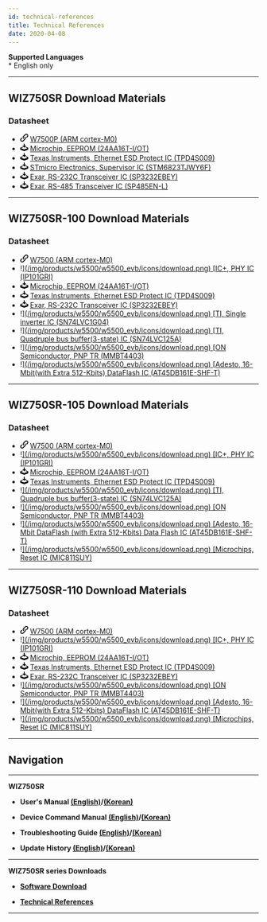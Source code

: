 ```yaml
---
id: technical-references
title: Technical References
date: 2020-04-08
---
```


**Supported Languages**  
\* English only

-----

## WIZ750SR Download Materials

### Datasheet

  - ![](/img/products/w5500/w5500_evb/icons/link.png) [W7500P (ARM cortex-M0)](../../iMCU/W7500P/overview)
  - ![](/img/products/w5500/w5500_evb/icons/download.png) [Microchip, EEPROM (24AA16T-I/OT)](http://www.microchip.com/wwwproducts/en/24AA16)
  - ![](/img/products/w5500/w5500_evb/icons/download.png) [Texas Instruments, Ethernet ESD Protect IC (TPD4S009)](http://www.ti.com/product/TPD4S009?keyMatch=tpd4s009&tisearch=Search-EN-Everything)
  - ![](/img/products/w5500/w5500_evb/icons/download.png) [STmicro Electronics, Supervisor IC (STM6823TJWY6F)](http://www2.st.com/content/st_com/en/products/reset-and-supervisor-ics/microprocessor-supervisors/stm6823.html)
  - ![](/img/products/w5500/w5500_evb/icons/download.png) [Exar, RS-232C Transceiver IC (SP3232EBEY)](https://www.exar.com/product/interface/serial-transceivers/rs232/sp3232eb)
  - ![](/img/products/w5500/w5500_evb/icons/download.png) [Exar, RS-485 Transceiver IC (SP485EN-L)](https://www.exar.com/product/interface/serial-transceivers/rs485-422/sp3485)

-----

## WIZ750SR-100 Download Materials

### Datasheet

  - ![](/img/products/w5500/w5500_evb/icons/link.png) [W7500 (ARM cortex-M0)](../../iMCU/W7500/overview)
  - !<a href="https://www.bdtic.com/DataSheet/ICplus/IP101G_DS_R01_20121224.pdf" target="_blank">](/img/products/w5500/w5500_evb/icons/download.png) [IC+, PHY IC (IP101GRI)</a>
  - ![](/img/products/w5500/w5500_evb/icons/download.png) [Microchip, EEPROM (24AA16T-I/OT)](http://www.microchip.com/wwwproducts/en/24AA16)
  - ![](/img/products/w5500/w5500_evb/icons/download.png) [Texas Instruments, Ethernet ESD Protect IC (TPD4S009)](http://www.ti.com/product/TPD4S009?keyMatch=tpd4s009&tisearch=Search-EN-Everything)
  - ![](/img/products/w5500/w5500_evb/icons/download.png) [Exar, RS-232C Transceiver IC (SP3232EBEY)](https://www.exar.com/product/interface/serial-transceivers/rs232/sp3232eb)
  - !<a href="https://http://www.ti.com/lit/ds/symlink/sn74lvc1g04.pdf" target="_blank">](/img/products/w5500/w5500_evb/icons/download.png) [TI, Single inverter IC (SN74LVC1G04)</a>
  - !<a href="https://http://www.ti.com/lit/ds/symlink/sn74lvc125a.pdf" target="_blank">](/img/products/w5500/w5500_evb/icons/download.png) [TI, Quadruple bus buffer(3-state) IC (SN74LVC125A)</a>
  - !<a href="https://http://www.onsemi.com/pub/Collateral/MMBT4403LT1-D.pdf" target="_blank">](/img/products/w5500/w5500_evb/icons/download.png) [ON Semiconductor, PNP TR (MMBT4403)</a>
  - !<a href="https://www.adestotech.com/wp-content/uploads/doc8782.pdf" target="_blank">](/img/products/w5500/w5500_evb/icons/download.png) [Adesto, 16-Mbit(with Extra 512-Kbits) DataFlash IC (AT45DB161E-SHF-T)</a>

-----

## WIZ750SR-105 Download Materials

### Datasheet

  - ![](/img/products/w5500/w5500_evb/icons/link.png) [W7500 (ARM cortex-M0)](../../iMCU/W7500/overview)
  - !<a href="https://www.bdtic.com/DataSheet/ICplus/IP101G_DS_R01_20121224.pdf" target="_blank">](/img/products/w5500/w5500_evb/icons/download.png) [IC+, PHY IC (IP101GRI)</a>
  - ![](/img/products/w5500/w5500_evb/icons/download.png) [Microchip, EEPROM (24AA16T-I/OT)](http://www.microchip.com/wwwproducts/en/24AA16)
  - ![](/img/products/w5500/w5500_evb/icons/download.png) [Texas Instruments, Ethernet ESD Protect IC (TPD4S009)](http://www.ti.com/product/TPD4S009?keyMatch=tpd4s009&tisearch=Search-EN-Everything)
  - !<a href="https://http://www.ti.com/lit/ds/symlink/sn74lvc125a.pdf" target="_blank">](/img/products/w5500/w5500_evb/icons/download.png) [TI, Quadruple bus buffer(3-state) IC (SN74LVC125A)</a>
  - !<a href="https://http://www.onsemi.com/pub/Collateral/MMBT4403LT1-D.pdf" target="_blank">](/img/products/w5500/w5500_evb/icons/download.png) [ON Semiconductor, PNP TR (MMBT4403)</a>
  - !<a href="https://www.adestotech.com/wp-content/uploads/doc8782.pdf" target="_blank">](/img/products/w5500/w5500_evb/icons/download.png) [Adesto, 16-Mbit DataFlash (with Extra 512-Kbits) Data Flash IC (AT45DB161E-SHF-T)</a>
  - !<a href="http://ww1.microchip.com/downloads/en/DeviceDoc/mic811.pdf" target="_blank">](/img/products/w5500/w5500_evb/icons/download.png) [Microchips, Reset IC (MIC811SUY)</a>

-----

## WIZ750SR-110 Download Materials

### Datasheet

  - ![](/img/products/w5500/w5500_evb/icons/link.png) [W7500 (ARM cortex-M0)](../../iMCU/W7500/overview)
  - !<a href="https://www.bdtic.com/DataSheet/ICplus/IP101G_DS_R01_20121224.pdf" target="_blank">](/img/products/w5500/w5500_evb/icons/download.png) [IC+, PHY IC (IP101GRI)</a>
  - ![](/img/products/w5500/w5500_evb/icons/download.png) [Microchip, EEPROM (24AA16T-I/OT)](http://www.microchip.com/wwwproducts/en/24AA16)
  - ![](/img/products/w5500/w5500_evb/icons/download.png) [Texas Instruments, Ethernet ESD Protect IC (TPD4S009)](http://www.ti.com/product/TPD4S009?keyMatch=tpd4s009&tisearch=Search-EN-Everything)
  - ![](/img/products/w5500/w5500_evb/icons/download.png) [Exar, RS-232C Transceiver IC (SP3232EBEY)](https://www.exar.com/product/interface/serial-transceivers/rs232/sp3232eb)
  - !<a href="https://http://www.onsemi.com/pub/Collateral/MMBT4403LT1-D.pdf" target="_blank">](/img/products/w5500/w5500_evb/icons/download.png) [ON Semiconductor, PNP TR (MMBT4403)</a>
  - !<a href="https://www.adestotech.com/wp-content/uploads/doc8782.pdf" target="_blank">](/img/products/w5500/w5500_evb/icons/download.png) [Adesto, 16-Mbit(with Extra 512-Kbits) DataFlash IC (AT45DB161E-SHF-T)</a>
  - !<a href="http://ww1.microchip.com/downloads/en/DeviceDoc/mic811.pdf" target="_blank">](/img/products/w5500/w5500_evb/icons/download.png) [Microchips, Reset IC (MIC811SUY)</a>

-----

## Navigation

-----

 **WIZ750SR** 

  - **User's Manual [(English)](./Users-Manual-EN.md)/[(Korean)](./Users-Manual-KO.md)** 
  
  - **Device Command Manual [(English)](./Command-Manual-EN.md)/[(Korean)](./Command-Manual-KO.md)**
  
  - **Troubleshooting Guide [(English)](./Trouble-Shooting-EN.md)/[(Korean)](./Trouble-Shooting-KO.md)**
  
  - **Update History [(English)](./Series-Update-History-EN.md)/[(Korean)](./Series-Update-History-KO.md)**
  
-----

**WIZ750SR series Downloads** 

  - **[Software Download](./Download.md)**

  - **[Technical References](./Technical-References.md)**

-----

